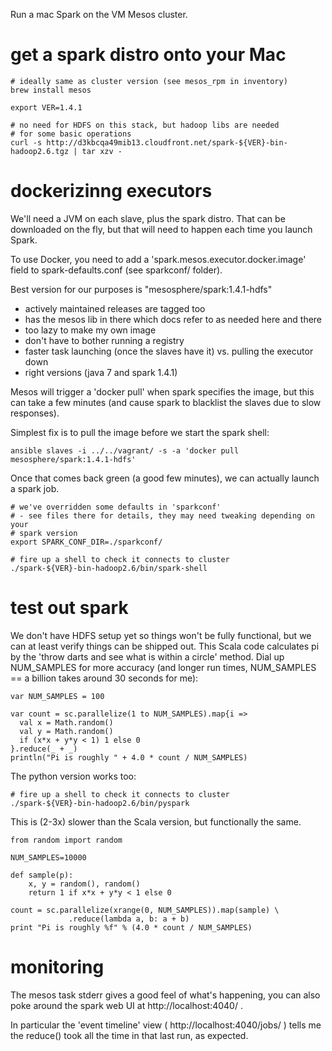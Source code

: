 Run a mac Spark on the VM Mesos cluster.

# get a spark distro onto your Mac

    # ideally same as cluster version (see mesos_rpm in inventory)
    brew install mesos

    export VER=1.4.1

    # no need for HDFS on this stack, but hadoop libs are needed
    # for some basic operations
    curl -s http://d3kbcqa49mib13.cloudfront.net/spark-${VER}-bin-hadoop2.6.tgz | tar xzv -

# dockerizinng executors

We'll need a JVM on each slave, plus the spark distro. That can be downloaded on the fly,
but that will need to happen each time you launch Spark.

To use Docker, you need to add a 'spark.mesos.executor.docker.image' field to spark-defaults.conf
(see sparkconf/ folder).

Best version for our purposes is "mesosphere/spark:1.4.1-hdfs" 

- actively maintained releases are tagged too
- has the mesos lib in there which docs refer to as needed here and there
- too lazy to make my own image
- don't have to bother running a registry
- faster task launching (once the slaves have it) vs. pulling the executor down
- right versions (java 7 and spark 1.4.1)

Mesos will trigger a 'docker pull' when spark specifies the image, but this
can take a few minutes (and cause spark to blacklist the slaves due to slow
responses).

Simplest fix is to pull the image before we start the spark shell:

    ansible slaves -i ../../vagrant/ -s -a 'docker pull mesosphere/spark:1.4.1-hdfs'

Once that comes back green (a good few minutes), we can actually launch a spark job.

    # we've overridden some defaults in 'sparkconf'
    # - see files there for details, they may need tweaking depending on your
    # spark version
    export SPARK_CONF_DIR=./sparkconf/

    # fire up a shell to check it connects to cluster
    ./spark-${VER}-bin-hadoop2.6/bin/spark-shell

# test out spark

We don't have HDFS setup yet so things won't be fully functional, but 
we can at least verify things can be shipped out. 
This Scala code calculates pi by the 'throw darts and see what is within a circle' method.
Dial up NUM_SAMPLES for more accuracy (and longer run times, NUM_SAMPLES == a billion takes
around 30 seconds for me):

    var NUM_SAMPLES = 100
    
    var count = sc.parallelize(1 to NUM_SAMPLES).map{i =>
      val x = Math.random()
      val y = Math.random()
      if (x*x + y*y < 1) 1 else 0
    }.reduce(_ + _)
    println("Pi is roughly " + 4.0 * count / NUM_SAMPLES)

The python version works too:

    # fire up a shell to check it connects to cluster
    ./spark-${VER}-bin-hadoop2.6/bin/pyspark

This is (2-3x) slower than the Scala version, but
functionally the same.

    from random import random
    
    NUM_SAMPLES=10000
    
    def sample(p):
        x, y = random(), random()
        return 1 if x*x + y*y < 1 else 0
    
    count = sc.parallelize(xrange(0, NUM_SAMPLES)).map(sample) \
                 .reduce(lambda a, b: a + b)
    print "Pi is roughly %f" % (4.0 * count / NUM_SAMPLES)

# monitoring

The mesos task stderr gives a good feel of what's happening, you
can also poke around the spark web UI at http://localhost:4040/ .

In particular the 'event timeline' view ( http://localhost:4040/jobs/ )
tells me the reduce() took all the time in that last run, as expected.
